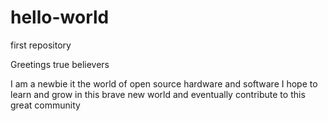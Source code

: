 # hello-world
first repository

Greetings true believers 

I am a newbie it the world of open source hardware and software 
I hope to learn and grow in this brave new world and eventually contribute to this great community

